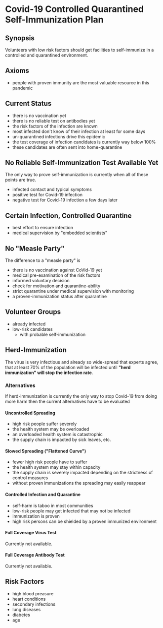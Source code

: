 # Covid-19 Controlled Quarantined Self-Immunization Plan

## Synopsis

Volunteers with low risk factors should get facilities to self-immunize in a controlled and quarantined environment.

## Axioms

- people with proven immunity are the most valuable resource in this pandemic

## Current Status

- there is no vaccination yet
- there is no reliable test on antibodies yet
- the risk factors of the infection are known
- most infected don't know of their infection at least for some days
- un-quarantined infections drive this epidemic
- the test coverage of infection candidates is currently way below 100%
- these candidates are often sent into home-quarantine

## No Reliable Self-Immunization Test Available Yet

The only way to prove self-immunization is currently when all of these points are true.

* infected contact and typical symptoms
* positive test for Covid-19 infection
* negative test for Covid-19 infection a few days later

## Certain Infection, Controlled Quarantine

- best effort to ensure infection
- medical supervision by "embedded scientists"

## No "Measle Party"

The difference to a "measle party" is

- there is no vaccination against CoVid-19 yet
- medical pre-examination of the risk factors
- informed voluntary decision
- check for motivation and quarantine-ability
- strict quarantine under medical supervision with monitoring
- a proven-immunization status after quarantine

## Volunteer Groups

- already infected
- low-risk candidates
  - with probable self-immunization

## Herd-Immunization

The virus is very infectious and already so wide-spread that experts agree, that at least 70% of the population will be infected until **"herd immunization" will stop the infection rate**.

### Alternatives

If herd-immunization is currently the only way to stop Covid-19 from doing more harm then the current alternatives have to be evaluated

#### Uncontrolled Spreading

- high risk people suffer severely
- the health system may be overloaded
 - an overloaded health system is catastrophic
- the supply chain is impacted by sick leaves, etc.

#### Slowed Spreading ("Flattened Curve")

- fewer high risk people have to suffer
- the health system may stay within capacity
- the supply chain is severely impacted depending on the strictness of control measures
- without proven immunizations the spreading may easily reappear

#### Controlled Infection and Quarantine

- self-harm is taboo in most communities
- low-risk people may get infected that may not be infected
- immunization is proven
- high risk persons can be shielded by a proven immunized environment

#### Full Coverage Virus Test

Currently not available.

#### Full Coverage Antibody Test

Currently not available.

## Risk Factors

- high blood preasure
- heart conditions
- secondary infections
- lung diseases
- diabetes
- age

## 

